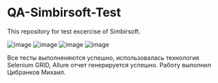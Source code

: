# QA-Simbirsoft-Test
This repository for test excercise of Simbirsoft.


![image](https://user-images.githubusercontent.com/91431939/151703392-e8f91fa7-e1e9-432e-9f64-cc535a1d5fdc.png)
![image](https://user-images.githubusercontent.com/91431939/151703357-d6197617-c20a-4798-92bf-4f9d99a6433f.png)
![image](https://user-images.githubusercontent.com/91431939/151703369-ead83a7b-859c-4f6e-a907-dc55b32d6375.png)
![image](https://user-images.githubusercontent.com/91431939/151703378-5f94f2ba-48bc-48ca-8aac-2f4baa83f964.png)

Все тесты выполненяются успешно,  использовалась технология Selenium GRID, Allure отчет генерируется успешно.
Работу выполнил Цибранков Михаил.

